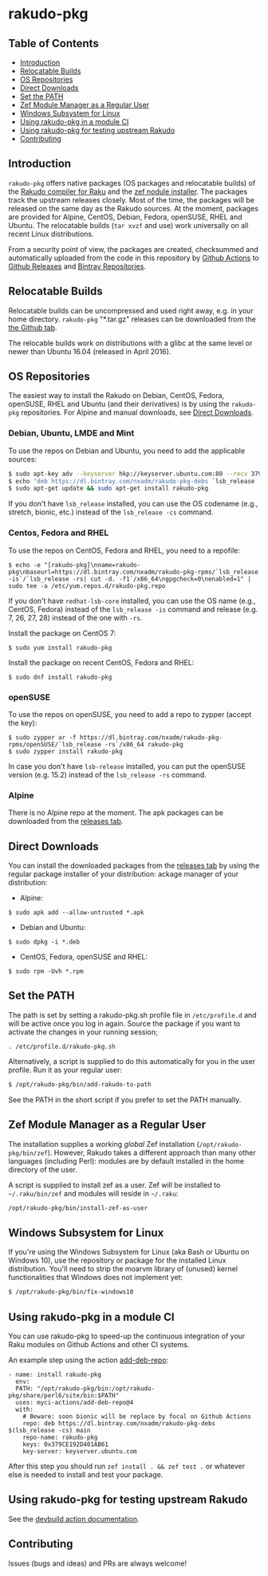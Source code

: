 # rakudo-pkg

## Table of Contents

* [Introduction](#introduction)
* [Relocatable Builds](#relocatable-builds)
* [OS Repositories](#os-repositories)
* [Direct Downloads](#direct-downloads)
* [Set the PATH](#set-the-path)
* [Zef Module Manager as a Regular User](#zef-module-manager-as-a-regular-user)
* [Windows Subsystem for Linux](#windows-subsystem-for-linux)
* [Using rakudo-pkg in a module CI](#using-rakudo-pkg-in-a-module-CI)
* [Using rakudo-pkg for testing upstream Rakudo](#using-rakudo-pkg-for-testing-upstream-rakudo)
* [Contributing](#contributing)

## Introduction

`rakudo-pkg` offers native packages (OS packages and relocatable builds) of
the [Rakudo compiler for Raku](https://raku.org/) and the
[zef nodule installer](https://github.com/ugexe/zef). The packages track the
upstream releases closely. Most of the time, the packages will be released on
the same day as the Rakudo sources. At the moment, packages are provided for
Alpine, CentOS, Debian, Fedora, openSUSE, RHEL and Ubuntu. The relocatable
builds (`tar xvzf` and use) work universally on all recent Linux distributions.

From a security point of view, the packages are created, checksummed and
automatically uploaded from the code in this repository by
[Github Actions](https://github.com/nxadm/rakudo-pkg/actions) to
[Github Releases](https://github.com/nxadm/rakudo-pkg/releases) and
[Bintray Repositories](https://bintray.com/nxadm/).

## Relocatable Builds

Relocatable builds can be uncompressed and used right away, e.g. in your home
directory. `rakudo-pkg` "\*.tar.gz" releases can be downloaded from the
[the Github tab](https://github.com/nxadm/rakudo-pkg/releases).

The relocable builds work on distributions with a glibc at the same
level or newer than Ubuntu 16.04 (released in April 2016).

## OS Repositories

The easiest way to install the Rakudo on Debian, CentOS, Fedora, openSUSE, RHEL
and Ubuntu (and their derivatives) is by using the `rakudo-pkg`
repositories. For Alpine and manual downloads, see
[Direct Downloads](#direct-downloads).

### Debian, Ubuntu, LMDE and Mint

To use the repos on Debian and Ubuntu, you need to add the applicable sources:

```bash
$ sudo apt-key adv --keyserver hkp://keyserver.ubuntu.com:80 --recv 379CE192D401AB61
$ echo "deb https://dl.bintray.com/nxadm/rakudo-pkg-debs `lsb_release -cs` main" | sudo tee -a /etc/apt/sources.list.d/rakudo-pkg.list
$ sudo apt-get update && sudo apt-get install rakudo-pkg
```

If you don't have `lsb_release` installed, you can use the OS codename (e.g.,
stretch, bionic, etc.) instead of the `lsb_release -cs` command.

### Centos, Fedora and RHEL

To use the repos on CentOS, Fedora and RHEL, you need to a repofile:

```
$ echo -e "[rakudo-pkg]\nname=rakudo-pkg\nbaseurl=https://dl.bintray.com/nxadm/rakudo-pkg-rpms/`lsb_release -is`/`lsb_release -rs| cut -d. -f1`/x86_64\ngpgcheck=0\nenabled=1" | sudo tee -a /etc/yum.repos.d/rakudo-pkg.repo
```

If you don't have `redhat-lsb-core` installed, you can use the OS name (e.g.,
CentOS, Fedora) instead of the `lsb_release -is` command and release (e.g. 7,
26, 27, 28) instead of the one with `-rs`.

Install the package on CentOS 7:
```
$ sudo yum install rakudo-pkg
```

Install the package on recent CentOS, Fedora and RHEL:
```
$ sudo dnf install rakudo-pkg
```

### openSUSE

To use the repos on openSUSE, you need to add a repo to zypper (accept the
key):

```
$ sudo zypper ar -f https://dl.bintray.com/nxadm/rakudo-pkg-rpms/openSUSE/`lsb_release -rs`/x86_64 rakudo-pkg
$ sudo zypper install rakudo-pkg
```

In case you don't have `lsb-release` installed, you can put the openSUSE
version (e.g. 15.2) instead of the `lsb_release -rs` command.

### Alpine

There is no Alpine repo at the moment. The apk packages can be downloaded from
the [releases tab](https://github.com/nxadm/rakudo-pkg/releases).

## Direct Downloads

You can install the downloaded packages from the
[releases tab](https://github.com/nxadm/rakudo-pkg/releases) by using the
regular package installer of your distribution:
ackage manager of your distribution:


- Alpine:

```
$ sudo apk add --allow-untrusted *.apk
```

- Debian and Ubuntu:

```
$ sudo dpkg -i *.deb
```

- CentOS, Fedora, openSUSE and RHEL:

```
$ sudo rpm -Uvh *.rpm
```

## Set the PATH

The path is set by setting a rakudo-pkg.sh profile file in `/etc/profile.d` and
will be active once you log in again. Source the package if you want to
activate the changes in your running session;

```
. /etc/profile.d/rakudo-pkg.sh
```

Alternatively, a script is supplied to do this automatically for you in the
user profile. Run it as your regular user:

```bash
$ /opt/rakudo-pkg/bin/add-rakudo-to-path
```

See the PATH in the short script if you prefer to set the PATH manually.

## Zef Module Manager as a Regular User

The installation supplies a working *global* Zef installation
(`/opt/rakudo-pkg/bin/zef`). However, Rakudo takes a different approach than
many other languages (including Perl): modules are by default installed in the
home directory of the user.

A script is supplied to install zef as a user. Zef will be installed to
`~/.raku/bin/zef` and modules will reside in `~/.raku`:

```bash
/opt/rakudo-pkg/bin/install-zef-as-user
```

## Windows Subsystem for Linux

If you're using the Windows Subsystem for Linux (aka Bash or Ubuntu on
Windows 10), use the repository or package for the installed Linux
distribution. You'll need to strip the moarvm library of (unused) kernel
functionalities that Windows does not implement yet:

```bash
$ /opt/rakudo-pkg/bin/fix-windows10
```

## Using rakudo-pkg in a module CI

You can use rakudo-pkg to speed-up the continuous integration of your Raku
modules on Github Actions and other CI systems.

An example step using the action
[add-deb-repo](https://github.com/marketplace/actions/add-debian-repository):

```
- name: install rakudo-pkg
  env:
  PATH: "/opt/rakudo-pkg/bin:/opt/rakudo-pkg/share/perl6/site/bin:$PATH"
  uses: myci-actions/add-deb-repo@4
  with:
    # Beware: soon bionic will be replace by focal on Github Actions
    repo: deb https://dl.bintray.com/nxadm/rakudo-pkg-debs $(lsb_release -cs) main
    repo-name: rakudo-pkg
    keys: 0x379CE192D401AB61
    key-server: keyserver.ubuntu.com
```

After this step you should run `zef install . && zef test .` or whatever else
is needed to install and test your package.

## Using rakudo-pkg for testing upstream Rakudo
See the [devbuild action documentation](docs/devbuild.md).

## Contributing
Issues (bugs and ideas) and PRs are always welcome!
